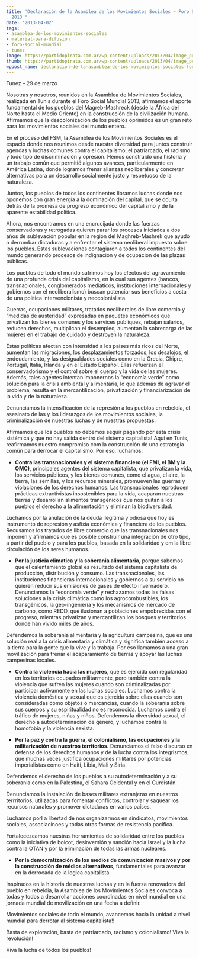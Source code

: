```yaml
---
title: 'Declaración de la Asamblea de los Movimientos Sociales – Foro Social Mundial
  2013 '
date: '2013-04-02'
tags:
- asamblea-de-los-movimientos-sociales
- material-para-difusion
- foro-social-mundial
- tunez
image: https://partidopirata.com.ar/wp-content/uploads/2013/04/image_preview.jpeg
thumb: https://partidopirata.com.ar/wp-content/uploads/2013/04/image_preview-150x150.jpeg
wppost_name: declaracion-de-la-asamblea-de-los-movimientos-sociales-foro-social-mundial-2013
---
```


Tunez – 29 de marzo

Nosotras y nosotros, reunidos en la Asamblea de Movimientos Sociales, realizada en Tunis durante el Foro Social Mundial 2013, afirmamos el aporte fundamental de los pueblos del Magreb-Mashreck (desde la África del Norte hasta el Medio Oriente) en la construcción de la civilización humana. Afirmamos que la descolonización de los pueblos oprimidos es un gran reto para los movimientos sociales del mundo entero.

En el proceso del FSM, la Asamblea de los Movimientos Sociales es el espacio donde nos reunimos desde nuestra diversidad para juntos construir agendas y luchas comunes contra el capitalismo, el patriarcado, el racismo y todo tipo de discriminación y opresion. Hemos construido una historia y un trabajo común que permitió algunos avances, particularmente en América Latina, donde logramos frenar alianzas neoliberales y concretar alternativas para un desarrollo socialmente justo y respetuoso de la naturaleza.

Juntos, los pueblos de todos los continentes libramos luchas donde nos oponemos con gran energía a la dominación del capital, que se oculta detrás de la promesa de progreso económico del capitalismo y de la aparente estabilidad política.

Ahora, nos encontramos en una encrucijada donde las fuerzas conservadoras y retrogadas quieren parar los procesos iniciados a dos años de sublevación popular en la región del Maghreb-Mashrek que ayudó a derrumbar dictaduras y a enfrentar el sistema neoliberal impuesto sobre los pueblos. Estas sublevaciones contagiaron a todos los continentes del mundo generando procesos de indignación y de ocupación de las plazas públicas.

Los pueblos de todo el mundo sufrimos hoy los efectos del agravamiento de una profunda crisis del capitalismo, en la cual sus agentes (bancos, transnacionales, conglomerados mediáticos, instituciones internacionales y gobiernos con el neoliberalismo) buscan potenciar sus beneficios a costa de una política intervencionista y neocolonialista.

Guerras, ocupaciones militares, tratados neoliberales de libre comercio y “medidas de austeridad” expresadas en paquetes económicos que privatizan los bienes comunes y los  services publiques, rebajan salarios, reducen derechos, multiplican el desempleo, aumentan la sobrecarga de las mujeres en el trabajo de cuidado y destroyen la naturaleza.

Estas políticas afectan con intensidad a los países más ricos del Norte, aumentan las migraciones, los desplazamientos forzados, los desalojos, el endeudamiento, y las desigualdades sociales como en la Grecia, Chipre, Portugal, Italia, Irlanda  y en el Estado Español. Ellas refuerzan el conservadorismo y el control sobre el cuerpo y la vida de las mujeres. Además, tales agentes intentan imponernos la “economía verde” como solución para la crisis ambiental y alimentaria, lo que además de agravar el problema, resulta en la mercantilización, privatización y financiarización de la vida y de la naturaleza.

Denunciamos la intensificación de la represión a los pueblos en rebeldía, el asesinato de las y los liderazgos de los movimientos sociales, la criminalización de nuestras luchas y de nuestras propuestas.

Afirmamos que los pueblos no debemos seguir pagando por esta crisis sistémica y que no hay salida dentro del sistema capitalista!  Aquí en Tunis, reafirmamos nuestro compromiso com la construcción de una estrategia común para derrocar el capitalismo. Por eso, luchamos:

* <strong>Contra las transnacionales y el sistema financiero (el FMI, el BM y la OMC)</strong>, principales agentes del sistema capitalista, que privatizan la vida, los servicios públicos, y los bienes comunes, como el agua, el aire, la tierra, las semillas, y los recursos minerales, promueven las guerras y violaciones de los derechos humanos. Las transnacionales reproducen prácticas extractivistas insostenibles para la vida, acaparan nuestras tierras y desarrollan alimentos transgénicos que nos quitan a los pueblos el derecho a la alimentación y eliminan la biodiversidad.

Luchamos por la anulación de la deuda ilegitima y odiosa que hoy es instrumento de represión y asfixia económica y financiera de los pueblos. Recusamos los tratados de libre comercio que las transnacionales nos imponen y afirmamos que es posible construir una integración de otro tipo, a partir del pueblo y para los pueblos, basada en la solidaridad y em la libre circulación de los seres humanos.

* <strong>Por la justicia climatica y la soberania alimentaria</strong>, porque sabemos que el calentamiento global es resultado del sistema capitalista de producción, distribución y consumo. Las transnacionales, las instituciones financieras internacionales y gobiernos a su servicio no quieren reducir sus emisiones de gases de efecto invernadero. Denunciamos la “economía verde” y rechazamos todas las falsas soluciones a la crisis climática como los agrocombustibles, los transgênicos, la geo-ingeniería y los mecanismos de mercado de carbono, como REDD, que ilusionan a poblaciones empobrecidas con el progreso, mientras privatizan y mercantilizan los bosques y territorios donde han vivido miles de años.

Defendemos la soberanía alimentaria y la agricultura campesina, que es una solución real a la crisis alimentaria y climática y significa también acceso a la tierra para la gente que la vive y la trabaja. Por eso llamamos a una gran movilización para frenar el acaparamiento de tierras y apoyar las luchas campesinas locales.

* <strong>Contra la violencia hacia las mujeres</strong>, que es ejercida con regularidad en los territorios ocupados militarmente, pero también contra la violencia que sufren las mujeres cuando son criminalizadas por participar activamente en las luchas sociales. Luchamos contra la violencia doméstica y sexual que es ejercida sobre ellas cuando son consideradas como objetos o mercancías, cuando la soberanía sobre sus cuerpos y su espiritualidad no es reconocida. Luchamos contra el tráfico de mujeres, niñas y niños. Defendemos la diversidad sexual, el derecho a autodeterminación de género, y luchamos contra la homofobia y la violencia sexista.

* <strong>Por la paz y contra la guerra, el colonialismo, las ocupaciones y la militarización de nuestros territorios.</strong> Denunciamos el falso discurso en defensa de los derechos humanos y de la lucha contra los integrismos, que muchas veces justifica ocupaciones militares por potencias imperialistas como en Haiti, Libia, Mali y Siria.

Defendemos el derecho de los pueblos a su autodeterminación y a su soberania como en la Palestina, el Sahara Ocidental y en el Curdistán.

Denunciamos la instalación de bases militares extranjeras en nuestros terrritorios, utilizadas para fomentar conflictos, controlar y saquear los recursos naturales y promover dictaduras en varios países.

Luchamos porl a libertad de nos organizarmos en sindicatos, movimientos sociales, associacinoes y todas otras formas de resistencia pacífica.

Fortalecezcamos nuestras herramientas de solidaridad entre los pueblos como la iniciativa de boicot, desinversión y sanción hacia Israel y la lucha contra la OTAN y por la eliminación de todas las armas nucleares.

* <strong>Por la democratización de los medios de comunicación masivos y por la construcción de médios alternativos</strong>, fundamentales para avanzar en la derrocada de la logica capitalista.  

Inspirados en la historia de nuestras luchas y en la fuerza renovadora del pueblo en rebeldia, la Asamblea de los Movimientos Sociales convoca a todas y todos a desarrollar acciones coordinadas en nivel mundial en una jornada  mundial de movilización en una fecha a definir.

Movimientos sociales de todo el mundo, avancemos hacia la unidad a nivel mundial para derrotar al sistema capitalista!!

Basta de explotación, basta de patriarcado, racismo y colonialismo! Viva la revolución!

Viva la lucha de todos los pueblos!
